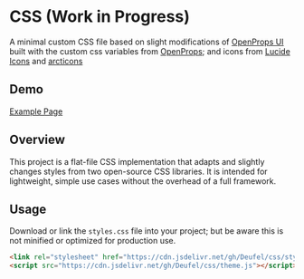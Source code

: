# CSS (Work in Progress)

A minimal custom CSS file based on slight modifications of [OpenProps UI](https://open-props-ui.netlify.app/) built with the custom css variables from [OpenProps](https://open-props.style/); and icons from [Lucide Icons](https://lucide.dev/) and [arcticons](https://icon-sets.iconify.design/arcticons/)

## Demo
[Example Page](https://deufel.github.io/css/)


## Overview

This project is a flat-file CSS implementation that adapts and slightly changes styles from two open-source CSS libraries. It is intended for lightweight, simple use cases without the overhead of a full framework.

## Usage

Download or link the `styles.css` file into your project; but be aware this is not minified or optimized for production use.
```html
<link rel="stylesheet" href="https://cdn.jsdelivr.net/gh/Deufel/css/styles.css">
<script src="https://cdn.jsdelivr.net/gh/Deufel/css/theme.js"></script>

```
